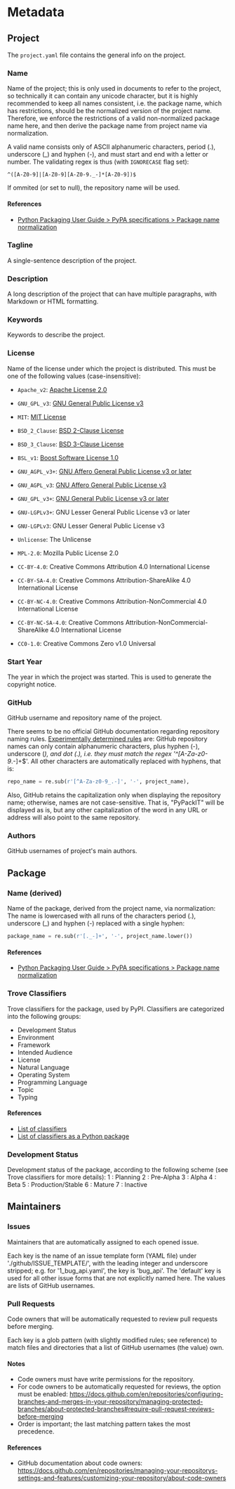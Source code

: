 # Metadata

## Project
The `project.yaml` file contains the general info on the project.

### Name
Name of the project;
this is only used in documents to refer to the project, so technically it can contain any unicode character,
but it is highly recommended to keep all names consistent, i.e. the package name, which has restrictions,
should be the normalized version of the project name. Therefore, we enforce the restrictions of a
valid non-normalized package name here, and then derive the package name from project name via normalization.

A valid name consists only of ASCII alphanumeric characters, period (.), underscore (_) and hyphen (-), 
and must start and end with a letter or number. The validating regex is thus (with `IGNORECASE` flag set):
```regex
^([A-Z0-9]|[A-Z0-9][A-Z0-9._-]*[A-Z0-9])$
```
If ommited (or set to null), the repository name will be used.

#### References
* [Python Packaging User Guide > PyPA specifications > Package name normalization](https://packaging.python.org/en/latest/specifications/name-normalization/)

### Tagline
A single-sentence description of the project.

### Description
A long description of the project that can have multiple paragraphs, with Markdown or HTML formatting.

### Keywords
Keywords to describe the project. 

### License
Name of the license under which the project is distributed.
This must be one of the following values (case-insensitive):
- `Apache_v2`: [Apache License 2.0](https://choosealicense.com/licenses/apache-2.0/)
- `GNU_GPL_v3`: [GNU General Public License v3](https://choosealicense.com/licenses/gpl-3.0/)
- `MIT`: [MIT License](https://choosealicense.com/licenses/mit/)
- `BSD_2_Clause`: [BSD 2-Clause License](https://choosealicense.com/licenses/bsd-2-clause/)
- `BSD_3_Clause`: [BSD 3-Clause License](https://choosealicense.com/licenses/bsd-3-clause/)
- `BSL_v1`: [Boost Software License 1.0](https://choosealicense.com/licenses/bsl-1.0/)
- `GNU_AGPL_v3+`: [GNU Affero General Public License v3 or later](https://choosealicense.com/licenses/agpl-3.0/)
- `GNU_AGPL_v3`: [GNU Affero General Public License v3](https://choosealicense.com/licenses/agpl-3.0/)
- `GNU_GPL_v3+`: [GNU General Public License v3 or later](https://choosealicense.com/licenses/gpl-3.0/)

- `GNU-LGPLv3+`: GNU Lesser General Public License v3 or later
- `GNU-LGPLv3`: GNU Lesser General Public License v3
- `Unlicense`: The Unlicense

- `MPL-2.0`: Mozilla Public License 2.0
- `CC-BY-4.0`: Creative Commons Attribution 4.0 International License
- `CC-BY-SA-4.0`: Creative Commons Attribution-ShareAlike 4.0 International License
- `CC-BY-NC-4.0`: Creative Commons Attribution-NonCommercial 4.0 International License
- `CC-BY-NC-SA-4.0`: Creative Commons Attribution-NonCommercial-ShareAlike 4.0 International License
- `CC0-1.0`: Creative Commons Zero v1.0 Universal

### Start Year
The year in which the project was started. This is used to generate the copyright notice.

### GitHub
GitHub username and repository name of the project.

There seems to be no official GitHub documentation regarding repository naming rules.
[Experimentally determined rules](https://stackoverflow.com/a/59082561/14923024) are:
GitHub repository names can only contain alphanumeric characters,
plus hyphen (-), underscore (_), and dot (.), i.e. they must match the regex '^[A-Za-z0-9_.-]+$'.
All other characters are automatically replaced with hyphens, that is:
```python
repo_name = re.sub(r'[^A-Za-z0-9_.-]', '-', project_name),
```

Also, GitHub retains the capitalization only when displaying the repository name; 
otherwise, names are not case-sensitive. That is, "PyPackIT" will be displayed as is,
but any other capitalization of the word in any URL or address will also point to the same repository.

### Authors
GitHub usernames of project's main authors.


## Package

### Name (derived)
Name of the package, derived from the project name, via normalization:
The name is lowercased with all runs of the characters period (.), underscore (_) and hyphen (-) 
replaced with a single hyphen:
```python
package_name = re.sub(r'[._-]+', '-', project_name.lower())
```
#### References
* [Python Packaging User Guide > PyPA specifications > Package name normalization](https://packaging.python.org/en/latest/specifications/name-normalization/)

### Trove Classifiers
Trove classifiers for the package, used by PyPI.
Classifiers are categorized into the following groups:
- Development Status
- Environment
- Framework
- Intended Audience
- License
- Natural Language
- Operating System
- Programming Language
- Topic
- Typing

#### References
* [List of classifiers](https://pypi.org/classifiers/)
* [List of classifiers as a Python package](https://github.com/pypa/trove-classifiers/blob/main/src/trove_classifiers/__init__.py)

### Development Status
Development status of the package, according to the following scheme (see Trove classifiers for more details):
  1 : Planning
  2 : Pre-Alpha
  3 : Alpha
  4 : Beta
  5 : Production/Stable
  6 : Mature
  7 : Inactive




## Maintainers


### Issues
Maintainers that are automatically assigned to each opened issue.

Each key is the name of an issue template form (YAML file) under './github/ISSUE_TEMPLATE/', with the leading
integer and underscore stripped; e.g. for '1_bug_api.yaml', the key is 'bug_api'.
The 'default' key is used for all other issue forms that are not explicitly named here.
The values are lists of GitHub usernames.

### Pull Requests
Code owners that will be automatically requested to review pull requests before merging.

Each key is a glob pattern (with slightly modified rules; see reference) to match files and directories that
a list of GitHub usernames (the value) own.  

#### Notes
* Code owners must have write permissions for the repository.
* For code owners to be automatically requested for reviews, the option must be enabled:
https://docs.github.com/en/repositories/configuring-branches-and-merges-in-your-repository/managing-protected-branches/about-protected-branches#require-pull-request-reviews-before-merging
* Order is important; the last matching pattern takes the most precedence.

#### References
* GitHub documentation about code owners:
https://docs.github.com/en/repositories/managing-your-repositorys-settings-and-features/customizing-your-repository/about-code-owners

